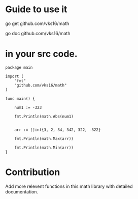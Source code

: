 # Guide to use it
go get github.com/vks16/math


go doc github.com/vks16/math

# in your src code.
```
package main

import (
	"fmt"
	"github.com/vks16/math"
)

func main() {

	num1 := -323

	fmt.Println(math.Abs(num1)

	
	arr := []int{3, 2, 34, 342, 322, -322}

	fmt.Println(math.Max(arr))

	fmt.Println(math.Min(arr)) 
}
```

# Contribution
Add more relevent functions in this math library with detailed documentation.
